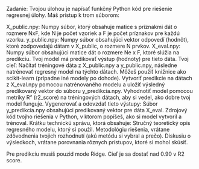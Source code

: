 Zadanie:
Tvojou úlohou je napísať funkčný Python kód pre riešenie regresnej úlohy. Máš prístup k trom súborom:

X_public.npy: Numpy súbor, ktorý obsahuje matice s príznakmi dát o rozmere NxF, kde N je počet vzoriek a F je počet príznakov pre každú vzorku.
y_public.npy: Numpy súbor obsahujúci vektor odpovedí (hodnôt), ktoré zodpovedajú dátam v X_public, o rozmere N prvkov.
X_eval.npy: Numpy súbor obsahujúci matice dát o rozmere Ne x F, ktoré slúžia na predikciu. Tvoj model má predikovať výstup (hodnoty) pre tieto dáta.
Tvoj cieľ:
Načítať tréningové dáta z X_public.npy a y_public.npy, následne natrénovať regresný model na týchto dátach. Môžeš použiť knižnice ako scikit-learn (prípadne iné modely po dohode).
Vytvoriť predikcie na dátach z X_eval.npy pomocou natrénovaného modelu a uložiť výsledný predikovaný vektor do súboru y_predikcia.npy.
Vyhodnotiť model pomocou metriky R² (r2_score) na tréningových dátach, aby si vedel, ako dobre tvoj model funguje.
Vygenerovať a odovzdať tieto výstupy:
Súbor y_predikcia.npy obsahujúci predikovaný vektor pre dáta X_eval.
Zdrojový kód tvojho riešenia v Python, v ktorom popíšeš, ako si model vytvoril a trénoval.
Krátku technickú správu, ktorá obsahuje:
Stručný teoretický opis regresného modelu, ktorý si použil.
Metodológiu riešenia, vrátane zdôvodnenia tvojich rozhodnutí (akú metódu si vybral a prečo).
Diskusiu o výsledkoch, vrátane porovnania rôznych prístupov, ktoré si mohol skúsiť.

Pre predikciu musiš pouzid mode Ridge. 
Cieľ je sa dostať nad 0.90 v R2 score.